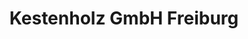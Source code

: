 ---
title: "Kestenholz GmbH Freiburg"
url: /freiburg-im-breisgau/kestenholz-gmbh-freiburg/
shop: Autohaus
---